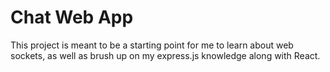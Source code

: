 # Chat Web App

This project is meant to be a starting point for me to learn about web sockets, as well as brush up on my express.js knowledge along with React.
